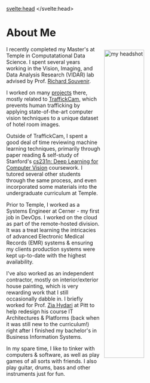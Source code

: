 <svelte:head>
	<title>Pete Giardiniere | About</title>
</svelte:head>

# About Me

<img src="images/bio-headshot.jpg" alt="my headshot" style="width:46%; float:right; margin:10px">

I recently completed my Master's at Temple in Computatational Data Science. I spent several years working in the Vision, Imaging, and Data Analysis Research (VIDAR) lab advised by Prof. [Richard Souvenir](https://cis.temple.edu/~souvenir/).

I worked on many [projects](/projects) there, mostly related to [TraffickCam](http://traffickcam.org/about), which prevents human trafficking by applying state-of-the-art computer vision techniques to a unique dataset of hotel room images.

Outside of TraffickCam, I spent a good deal of time reviewing machine learning techniques, primarily through paper reading & self-study of Stanford's [cs231n: Deep Learning for Computer Vision](http://cs231n.stanford.edu/) coursework. I tutored several other students through the same process, and even incorporated some materials into the undergraduate curriculum at Temple.

Prior to Temple, I worked as a Systems Engineer at Cerner - my first job in DevOps. I worked on the cloud as part of the remote-hosted division. It was a treat learning the intricacies of advanced Electronic Medical Records (EMR) systems & ensuring my clients production systems were kept up-to-date with the highest availability.

I've also worked as an independent contractor, mostly on interior/exterior house painting, which is very rewarding work that I still occasionally dabble in. I briefly worked for Prof. [Zia Hydari](https://business.pitt.edu/professors/zia-hydari/) at Pitt to help redesign his course IT Architectures & Platforms (back when it was still new to the curriculum!) right after I finished my bachelor's in Business Information Systems.

In my spare time, I like to tinker with computers & software, as well as play games of all sorts with friends. I also play guitar, drums, bass and other instruments just for fun.
